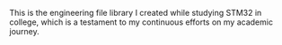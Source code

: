 This is the engineering file library I created while studying STM32 in college, which is a testament to my continuous efforts on my academic journey.


